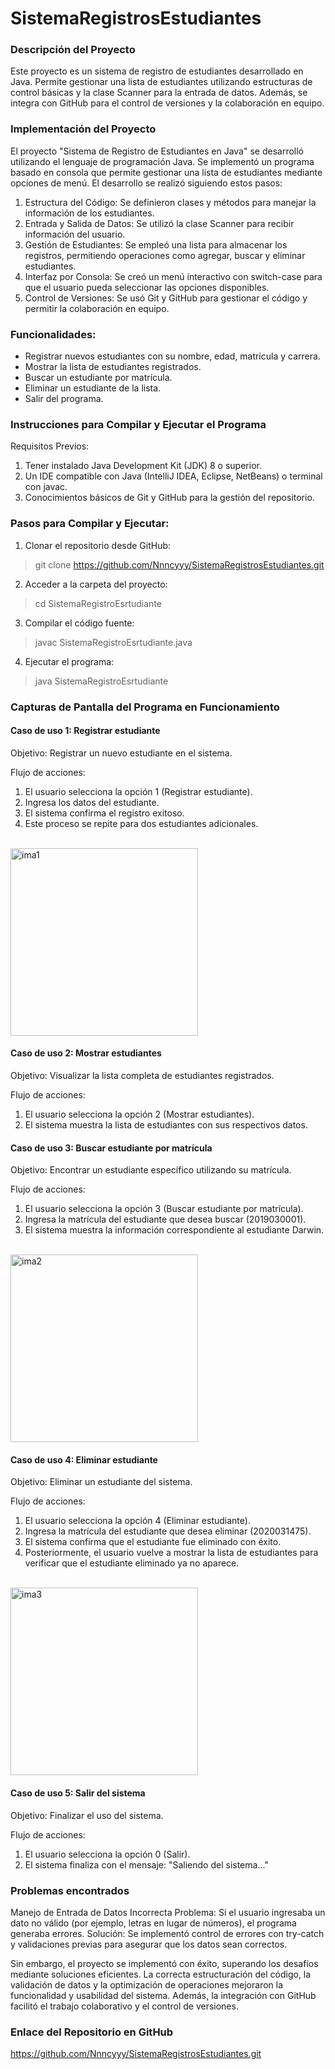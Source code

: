 # SistemaRegistrosEstudiantes
### Descripción del Proyecto

Este proyecto es un sistema de registro de estudiantes desarrollado en Java. Permite gestionar una lista de estudiantes utilizando estructuras de control básicas y la clase Scanner para la entrada de datos. Además, se integra con GitHub para el control de versiones y la colaboración en equipo.

### Implementación del Proyecto
El proyecto "Sistema de Registro de Estudiantes en Java" se desarrolló utilizando el lenguaje de programación Java. Se implementó un programa basado en consola que permite gestionar una lista de estudiantes mediante opciones de menú. El desarrollo se realizó siguiendo estos pasos:

1. Estructura del Código: Se definieron clases y métodos para manejar la información de los estudiantes.
2. Entrada y Salida de Datos: Se utilizó la clase Scanner para recibir información del usuario.
3. Gestión de Estudiantes: Se empleó una lista para almacenar los registros, permitiendo operaciones como agregar, buscar y eliminar estudiantes.
4. Interfaz por Consola: Se creó un menú interactivo con switch-case para que el usuario pueda seleccionar las opciones disponibles.
5. Control de Versiones: Se usó Git y GitHub para gestionar el código y permitir la colaboración en equipo.

### Funcionalidades:
- Registrar nuevos estudiantes con su nombre, edad, matrícula y carrera.
- Mostrar la lista de estudiantes registrados.
- Buscar un estudiante por matrícula.
- Eliminar un estudiante de la lista.
- Salir del programa.

### Instrucciones para Compilar y Ejecutar el Programa
Requisitos Previos:
1. Tener instalado Java Development Kit (JDK) 8 o superior.
2. Un IDE compatible con Java (IntelliJ IDEA, Eclipse, NetBeans) o terminal con javac.
3. Conocimientos básicos de Git y GitHub para la gestión del repositorio.

### Pasos para Compilar y Ejecutar:
1. Clonar el repositorio desde GitHub:
> git clone https://github.com/Nnncyyy/SistemaRegistrosEstudiantes.git

2. Acceder a la carpeta del proyecto:
> cd SistemaRegistroEsrtudiante

3. Compilar el código fuente:
> javac SistemaRegistroEsrtudiante.java

4. Ejecutar el programa:
> java SistemaRegistroEsrtudiante

### Capturas de Pantalla del Programa en Funcionamiento

#### Caso de uso 1: Registrar estudiante <br>
Objetivo: Registrar un nuevo estudiante en el sistema.

Flujo de acciones:
1. El usuario selecciona la opción 1 (Registrar estudiante).
2. Ingresa los datos del estudiante.
3. El sistema confirma el registro exitoso.
4. Este proceso se repite para dos estudiantes adicionales.

<br><img src="./capturas/Imagen1.png" alt="ima1" width="300" /><br>

#### Caso de uso 2: Mostrar estudiantes <br>
Objetivo: Visualizar la lista completa de estudiantes registrados.

Flujo de acciones:
1. El usuario selecciona la opción 2 (Mostrar estudiantes).
2. El sistema muestra la lista de estudiantes con sus respectivos datos.


#### Caso de uso 3: Buscar estudiante por matrícula <br>
Objetivo: Encontrar un estudiante específico utilizando su matrícula.

Flujo de acciones:
1. El usuario selecciona la opción 3 (Buscar estudiante por matrícula).
2. Ingresa la matrícula del estudiante que desea buscar (2019030001).
3. El sistema muestra la información correspondiente al estudiante Darwin.

<br><img src="./capturas/Imagen2.png" alt="ima2" width="300" /><br>

#### Caso de uso 4: Eliminar estudiante <br>
Objetivo: Eliminar un estudiante del sistema.

Flujo de acciones:
1. El usuario selecciona la opción 4 (Eliminar estudiante).
2. Ingresa la matrícula del estudiante que desea eliminar (2020031475).
3. El sistema confirma que el estudiante fue eliminado con éxito.
4. Posteriormente, el usuario vuelve a mostrar la lista de estudiantes para verificar que el estudiante eliminado ya no aparece.

<br><img src="./capturas/Imagen3.png" alt="ima3" width="300" /><br>

#### Caso de uso 5: Salir del sistema <br>
Objetivo: Finalizar el uso del sistema.

Flujo de acciones:
1. El usuario selecciona la opción 0 (Salir).
2. El sistema finaliza con el mensaje: "Saliendo del sistema..."


### Problemas encontrados
Manejo de Entrada de Datos Incorrecta
Problema: Si el usuario ingresaba un dato no válido (por ejemplo, letras en lugar de números), el programa generaba errores.
Solución: Se implementó control de errores con try-catch y validaciones previas para asegurar que los datos sean correctos.

Sin embargo, el proyecto se implementó con éxito, superando los desafíos mediante soluciones eficientes. La correcta estructuración del código, la validación de datos y la optimización de operaciones mejoraron la funcionalidad y usabilidad del sistema. Además, la integración con GitHub facilitó el trabajo colaborativo y el control de versiones.

### Enlace del Repositorio en GitHub
https://github.com/Nnncyyy/SistemaRegistrosEstudiantes.git

